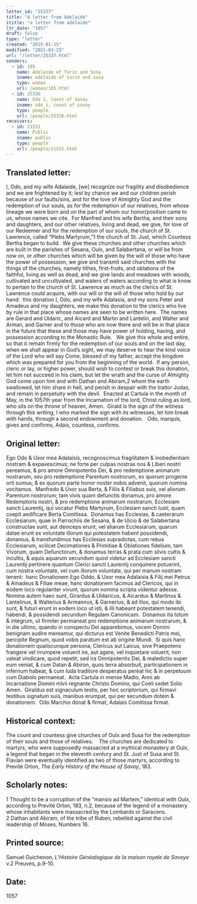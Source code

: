 ```yaml
---
letter_id: "25337"
title: "A letter from Adelaide"
ititle: "a letter from adelaide"
ltr_date: "1057"
draft: false
type: "letter"
created: "2015-01-15"
modified: "2021-03-25"
url: "/letter/25337.html"
senders:
  - id: 105
    name: Adelaide of Turin and Susa
    iname: adelaide of turin and susa
    type: woman
    url: /woman/105.html
  - id: 25336
    name: Odo I, Count of Savoy
    iname: odo i, count of savoy
    type: people
    url: /people/25336.html
receivers:
  - id: 21531
    name: Public
    iname: public
    type: people
    url: /people/21531.html
---
```

<h2> Translated letter:</h2><p>I, Odo, and my wife Adalaide, [we] recognize our fragility and disobedience and we are frightened by it; lest by chance we and our children perish because of our faults/sins, and for the love of Almighty God and the redemption of our souls, as for the redemption of our relatives, from whose lineage we were born and on the part of whom our honor/position came to us, whose names we cite.&nbsp; For Manfred and his wife Bertha, and their sons and daughters, and our other relatives, living and dead, we give, for love of our Redeemer and for the redemption of our souls, the church of St. Lawrence, called “Plebs Martyrum,”1 the church of St. Just, which Countess Bertha began to build.&nbsp; We give these churches and other churches which are built in the parishes of Sesana, Oulx, and Salabertana, or will be from now on, or other churches which will be given by the will of those who have the power of possession, we give and transmit said churches with the things of the churches, namely tithes, first-fruits, and oblations of the faithful, living as well as dead, and we give lands and meadows with woods, cultivated and uncultivated, and waters of waters according to what is know to pertain to the church of St. Lawrence as much as the clerics of St. Lawrence could acquire, with our will or the will of those who hold by our hand:&nbsp; this donation I, Odo, and my wife Adalasia, and my sons Peter and Amadeus and my daughters, we make this donation to the clerics who live by rule in that place whose names are seen to be written here.&nbsp; The names are Gerard and Uldaric, and Aicard and Martin and Lantelin, and Walter and Arman, and Garner and to those who are now there and will be in that place in the future that these and those may have power of holding, having, and possession according to the Monastic Rule.&nbsp;&nbsp; We give this whole and entire, so that it remain firmly for the redemption of our souls and on the last day, when we shall appear in God’s sight, we may deserve to hear the kind voice of the Lord who will say Come, blessed of my father, accept the kingdom which was prepared for you from the beginning of the world.&nbsp; If any person, cleric or lay, or higher power, should wish to contest or break this donation, let him not succeed in his claim, but let the wrath and the curse of Almighty God come upon him and with Dathan and Abiram,2 whom the earth swallowed, let him share in hell, and perish in despair with the traitor Judas, and remain in perpetuity with the devil.&nbsp; Enacted at Cartula in the month of May, in the 1057th year from the Incarnation of the lord, Christ ruling as lord, who sits on the throne of heaven, Amen.&nbsp; Girald is the sign of the witness through this writing, I who marked the sign with its witnesses, let him break with hands, through a second endowment and donation. &nbsp;&nbsp;Odo, marquis, gives and confirms, Adais, countess, confirms.&nbsp;</p><h2 class="mt-4"> Original letter:</h2><p>Ego Odo &amp; Uxor mea Adalaisis, recognoscimus fragilitatem &amp; inobedientiam nostram &amp; expavescimus; ne forte per culpas nostras nos &amp; Liberi nostri pereamus, &amp; pro amore Omnipotentis Dei, &amp; pro redemptione animarum nostrarum, seu pro redemptione Parentum nostrorum, ex quorum progenie orti sumus; &amp; ex quorum parte honor noster nobis advenit, quorum nomina vocitamus.&nbsp; Manfredo &amp; Uxor sua Berta, &amp; Filiis &amp; Filiabus suis, vel aliorum Parentum nostrorum; tam vivis quam defunctis donamus, pro amore Redemptoris nostri, &amp; pro redemptione animarum nostrarum, Ecclesiam sancti Laurentij, qui vocatur Plebs Martyrum, Ecclesiam sancti Iusti, quam coepit aedificare Berta Comitissa.&nbsp; Donamus has Ecclesias, &amp; caeterarum Ecclesiarum, quae in Parrochiis de Sesana, &amp; de Ulcio &amp; de Salabertana constructae sunt, aut deinceps erunt, vel aliarum Ecclesiarum, quarum datae erunt ex voluntate illorum qui potestatem habent possidendi, donamus, &amp; transfundimus has Ecclesias supradictas, cum rebus Ecclesiarum, scilicet Decimationes &amp; Primitiae &amp; Oblationes fidelium, tam Vivorum, quam Defunctorum, &amp; donamus terras &amp; prata cum silvis cultis &amp; incultis, &amp; aquis aquarum secundum quod videtur ad Ecclesiam sancti Laurentij pertinere quantum Clerici sancti Laurentij conquirere potuerint, cum nostra voluntate, vel cum illorum voluntate, qui per manum nostram tenent:&nbsp; hanc Donationem Ego Oddo, &amp; Uxor mea Adalaisia &amp; Filij mei Petrus &amp; Amadeus &amp; Filiae meae, hanc donationem facimus ad Clericos, qui in eodem loco regulariter vivunt, quorum nomina scripta videntur adesse.&nbsp; Nomina autem haec sunt, Girardus &amp; Uldaricus, &amp; Aicardus &amp; Martinus &amp; Lantelinus, &amp; Walterius &amp; Armannus, &amp; Garnerius, &amp; ad illos, qui modo ibi sunt, &amp; futuri erunt in eodem loco ut isti, &amp; illi habeant potestatem tenendi, habendi, &amp; possidendi secundum Regulam Canonicam.&nbsp; Donamus ita totum &amp; integrum, ut firmiter permaneat pro redemptione animarum nostrarum, &amp; in die ultimo, quando in conspectu Dei apparebimus, vocem Domini benignam audire mereamur, qui dicturus est Venite Benedicti Patris mei, percipite Regnum, quod vobis paratum est ab origine Mundi.&nbsp; Si quis hanc donationem qualiscunque persona, Clericus aut Laicus, sive Praepotens frangere vel irrumpere voluerit ire, aut agere, vel inquietare voluerit, non valeat vindicare, quod repetit; sed ira Omnipotentis Dei, &amp; maledictio super eum veniat, &amp; cum Datan &amp; Abiron, quos terra absorbuit, participationem in infernum habeat, &amp; cum Iuda traditore desperatus pereat hic &amp; in perpetuum cum Diabolo permaneat.&nbsp; Acta Cartula in mense Madio, Anni ab Incarnatione Domini mlvii regnante Christo Domino, qui Coeli sedet Solio Amen.&nbsp; Giraldus est signaculum testis, per hoc scriptorium, qui firmavi testibus signatum suis, manibus erumpat, qui per secundum dotem &amp; donationem.&nbsp; Odo Marchio donat &amp; firmat, Adalais Comitissa firmat.</p><h2 class="mt-4"> Historical context:</h2><p>The count and countess give churches of Oulx and Susa for the redemption of their souls and those of relatives. &nbsp; &nbsp;The churches are dedicated to martyrs, who were supposedly massacred at a mythical monastery at Oulx, a legend that began in the eleventh century and St. Just of Susa and St. Flavian were eventually identified as two of those martyrs, according to Previté Orton, <em>The Early History of the House of Savoy</em>, 183.</p><h2 class="mt-4"> Scholarly notes:</h2><p>1 Thought to be a corruption of the “mansio ad Martem,” identical with Oulx, according to Previté Orton, 183, n.2, because of the legend of a monastery whose inhabitants were massacred by the Lombards or Saracens. <br>2 Dathan and Abiram, of the tribe of Ruben, rebelled against the civil leadership of Moses, Numbers 16.</p><h2 class="mt-4"> Printed source:</h2><p>Samuel Guichenon, <i>L’Histoire Généalogique de la maison royale de Savoye</i>&nbsp; v.2 Preuves, p.9-10.</p><h2 class="mt-4"> Date:</h2>1057